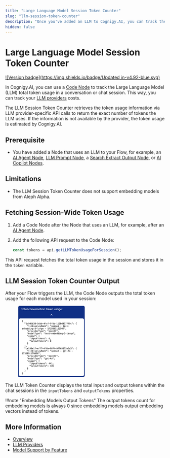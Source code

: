 ```yaml
---
title: "Large Language Model Session Token Counter"
slug: "llm-session-token-counter"
description: "Once you've added an LLM to Cognigy.AI, you can track the LLM token usage with a Code Node."
hidden: false
---
```


# Large Language Model Session Token Counter

[![Version badge](https://img.shields.io/badge/Updated in-v4.92-blue.svg)](../../../release-notes/4.92.md)

In Cognigy.AI, you can use a [Code Node](../../build/node-reference/basic/code/overview.md) to track the Large Language Model (LLM) total token usage in a conversation or chat session. This way, you can track your [LLM providers](providers/all-providers.md) costs.

The LLM Session Token Counter retrieves the token usage information via LLM provider-specific API calls to return the exact number of tokens the LLM uses. If the information is not available by the provider, the token usage is estimated by Cognigy.AI.

## Prerequisite

- You have added a Node that uses an LLM to your Flow, for example, an [AI Agent Node](../../build/node-reference/ai/ai-agent.md), [LLM Prompt Node](../../build/node-reference/service/llm-prompt.md), a [Search Extract Output Node](../../build/node-reference/other-nodes/knowledge-search.md), or [AI Copilot Nodes](../../build/node-reference/ai-copilot/overview.md).

## Limitations

- The LLM Session Token Counter does not support embedding models from Aleph Alpha.

## Fetching Session-Wide Token Usage

1. Add a Code Node after the Node that uses an LLM, for example, after an [AI Agent Node](../../build/node-reference/ai/ai-agent.md).
2. Add the following API request to the Code Node:

    ```javaScript
    const tokens = api.getLLMTokenUsageForSession();
    ```

This API request fetches the total token usage in the session and stores it in the `token` variable.

## LLM Session Token Counter Output

After your Flow triggers the LLM, the Code Node outputs the total token usage for each model used in your session:

<figure>
    <img class="image-center" src="../../../_assets/ai/empower/llms/llm-token-counter.png" width="50%" alt="LLM Token Counter output in chat session">
</figure>

The LLM Token Counter displays the total input and output tokens within the chat sessions in the `inputTokens` and `outputTokens` properties.

!!!note "Embedding Models Output Tokens"
    The output tokens count for embedding models is always 0 since embedding models output embedding vectors instead of tokens.

## More Information

- [Overview](overview.md)
- [LLM Providers](providers/all-providers.md)
- [Model Support by Feature](model-support-by-feature.md)
